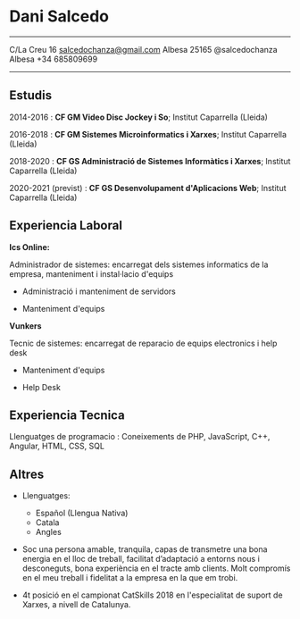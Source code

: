 Dani Salcedo
============

-------------------     ----------------------------
C/La Creu 16                 salcedochanza@gmail.com
Albesa 25165                          @salcedochanza
Albesa                                 +34 685809699
-------------------     ----------------------------

Estudis
---------

2014-2016
:   **CF GM Video Disc Jockey i So**; Institut Caparrella (Lleida)

2016-2018
:   **CF GM Sistemes Microinformatics i Xarxes**; Institut Caparrella (Lleida)

2018-2020
:   **CF GS Administració de Sistemes Informàtics i Xarxes**; Institut Caparrella (Lleida)

2020-2021 (previst)
:   **CF GS Desenvolupament d'Aplicacions Web**; Institut Caparrella (Lleida)


Experiencia Laboral
----------

**Ics Online:**

Administrador de sistemes: encarregat dels sistemes informatics de la empresa, manteniment i instal·lacio d'equips

* Administració i manteniment de servidors

* Manteniment d'equips

**Vunkers**

Tecnic de sistemes: encarregat de reparacio de equips electronics i help desk

* Manteniment d'equips

* Help Desk

Experiencia Tecnica
--------------------

Llenguatges de programacio
:   Coneixements de PHP, JavaScript, C++, Angular, HTML, CSS, SQL

Altres
----------------------------------------

* Llenguatges:

     * Español (Llengua Nativa)
     * Catala
     * Angles

* Soc una persona amable, tranquila, capas de transmetre una bona energia en el lloc de treball, facilitat d’adaptació a entorns nous i desconeguts, bona experiència en el tracte amb clients. Molt compromís en el meu treball i fidelitat a la empresa en la que em trobi.

* 4t posició en el campionat CatSkills 2018 en l'especialitat de suport de Xarxes, a nivell de Catalunya.
